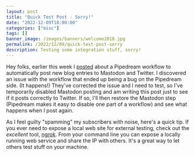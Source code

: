 ```yaml
---
layout: post
title: "Quick Test Post - Sorry!"
date: "2022-12-09T18:00:00"
categories: ["misc"]
tags: []
banner_image: /images/banners/welcome2018.jpg
permalink: /2022/12/09/quick-test-post-sorry
description: Testing some integration stuff, sorry!
---
```


Hey folks, earlier this week I [posted](https://www.raymondcamden.com/2022/12/06/automatically-posting-to-mastodon-and-twitter-on-new-rss-items) about a Pipedream workflow to automatically post new blog entries to Mastodon and Twitter. I discovered an issue with the workflow that ended up being a bug on the Pipedream side. (It happens!) They've corrected the issue and I need to test, so I've temporarily disabled Mastodon posting and am writing this post just to see if it posts correctly to Twitter. If so, I'll then restore the Mastodon step (Pipedream makes it easy to disable one part of a workflow) and see what happens when I post again. 

As I feel guilty "spamming" my subscribers with noise, here's a quick tip. If you ever need to expose a local web site for external testing, check out the *excellent* tool, [ngrok](https://ngrok.com/). From your command line you can expose a locally running web service and share the IP with others. It's a great way to let others test stuff on your machine. 